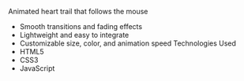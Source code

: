 Animated heart trail that follows the mouse
- Smooth transitions and fading effects
- Lightweight and easy to integrate
- Customizable size, color, and animation speed
Technologies Used
- HTML5
- CSS3
- JavaScript 
